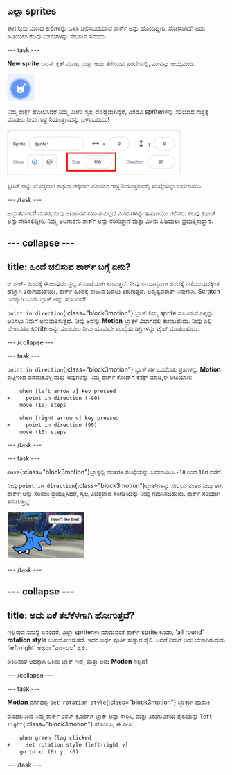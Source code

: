 ## ಎಲ್ಲಾ sprites

ಈಗ ನೀವು ಬಾಣದ ಕೀಲಿಗಳನ್ನು ಬಳಸಿ ಚಲಿಸಬಹುದಾದ ಶಾರ್ಕ್ ಅನ್ನು ಹೊಂದಿದ್ದೀರಿ. ಸೊಗಸಾಗಿದೆ! ಅದು ಹಿಡಿಯಲು ಕೆಲವು ಮೀನುಗಳನ್ನು ಸೇರಿಸುವ ಸಮಯ.

--- task ---

**New sprite** ಬಟನ್ ಕ್ಲಿಕ್ ಮಾಡಿ, ಮತ್ತು ಅದು ತೆರೆಯುವ ಪರದೆಯಲ್ಲಿ, ಮೀನನ್ನು ಆಯ್ಕೆಮಾಡಿ.

![The New sprite button](images/spritesNewFromLibrary.png)

ನಿಮ್ಮ ಶಾರ್ಕ್ಗೆ ಹೋಲಿಸಿದರೆ ನಿಮ್ಮ ಮೀನು ಸ್ವಲ್ಪ ದೊಡ್ಡದಾಗಿದ್ದರೆ, ಎರಡೂ sprite‌ಗಳನ್ನು ಸರಿಯಾದ ಗಾತ್ರಕ್ಕೆ ಮಾಡಲು ನೀವು ಗಾತ್ರ ನಿಯಂತ್ರಣವನ್ನು ಬಳಸಬಹುದು!

![Sprite ಗಾತ್ರ ನಿಯಂತ್ರಣ](images/sprites2.png)

ಸ್ಪಿರಿಟ್ ಅನ್ನು ದೊಡ್ಡದಾಗಿ ಅಥವಾ ಚಿಕ್ಕದಾಗಿ ಮಾಡಲು ಗಾತ್ರ ನಿಯಂತ್ರಣದಲ್ಲಿ ಸಂಖ್ಯೆಯನ್ನು ಬದಲಾಯಿಸಿ.

--- /task ---

ಅದ್ಭುತವಾಗಿದೆ! ನಂತರ, ನೀವು ಆಟಗಾರನ ಸಹಾಯವಿಲ್ಲದೆ ಮೀನುಗಳನ್ನು ತಾನಾಗಿಯೇ ಚಲಿಸಲು ಕೆಲವು ಕೋಡ್ ಅನ್ನು ಸೇರಿಸಲಿದ್ದೀರಿ. ನಿಮ್ಮ ಆಟಗಾರನು ಶಾರ್ಕ್ ಅನ್ನು ಸರಿಸುತ್ತಾನೆ ಮತ್ತು ಮೀನು ಹಿಡಿಯಲು ಪ್ರಯತ್ನಿಸುತ್ತಾನೆ.

--- collapse ---
---
title: ಹಿಂದೆ ಚಲಿಸುವ ಶಾರ್ಕ್ ಬಗ್ಗೆ ಏನು?
---

ಆ ಶಾರ್ಕ್ ಹಿಂದಕ್ಕೆ ಈಜುವುದು ಸ್ವಲ್ಪ ತಮಾಷೆಯಾಗಿ ಕಾಣುತ್ತದೆ. ನೀವು ಸಾಮಾನ್ಯವಾಗಿ ಹಿಂದಕ್ಕೆ ನಡೆಯುವುದಕ್ಕಿಂತ ಹೆಚ್ಚಾಗಿ ತಿರುಗುವಂತೆಯೇ, ಶಾರ್ಕ್ ಹಿಂದಕ್ಕೆ ಈಜುವ ಬದಲು ತಿರುಗುತ್ತದೆ. ಅದೃಷ್ಟವಶಾತ್ ನಿಮಗಾಗಿ, Scratch ಇದಕ್ಕಾಗಿ ಒಂದು ಬ್ಲಾಕ್ ಅನ್ನು ಹೊಂದಿದೆ!

`point in direction`{:class="block3motion"} ಬ್ಲಾಕ್ ನಿಮ್ಮ sprite ಸೂಚಿಸುವ ದಿಕ್ಕನ್ನು ಆರಿಸಲು ನಿಮಗೆ ಅನುಮತಿಸುತ್ತದೆ. ನೀವು ಅದನ್ನು **Motion** ಬ್ಲಾಕ್ಗಳ ವಿಭಾಗದಲ್ಲಿ ಕಾಣಬಹುದು. ನೀವು ಎಲ್ಲಿ ಬೇಕಾದರೂ sprite ಅನ್ನು ಸೂಚಿಸಲು ನೀವು ಯಾವುದೇ ಸಂಖ್ಯೆಯ ಡಿಗ್ರಿಗಳನ್ನು ಟೈಪ್ ಮಾಡಬಹುದು.

--- /collapse ---

--- task ---

`point in direction`{:class="block3motion"} ಬ್ಲಾಕ್ ಗಳ ಒಂದೆರಡು ಪ್ರತಿಗಳನ್ನು **Motion** ಪಟ್ಟಿಇಂದ ಪಡೆದುಕೊಳ್ಳಿ ಮತ್ತು ಅವುಗಳನ್ನು ನಿಮ್ಮ ಶಾರ್ಕ್ ಕೋಡ್‌ಗೆ ಕನೆಕ್ಟ್ ಮಾಡಿ,ಈ ರೀತಿಯಾಗಿ:

```blocks3
    when [left arrow v] key pressed
+     point in direction (-90)
    move (10) steps
```

```blocks3
    when [right arrow v] key pressed
+     point in direction (90)
    move (10) steps
```

--- /task ---

--- task ---

`move`{:class="block3motion"}ಬ್ಲಾಕ್ನಲ್ಲಿ ಹಂತಗಳ ಸಂಖ್ಯೆಯನ್ನು ಬದಲಾಯಿಸಿ `-10` ರಿಂದ `10`ರ ವರೆಗೆ.

ನೀವು `point in direction`{:class="block3motion"}ಬ್ಲಾಕ್‌ಗಳನ್ನು ಸೇರಿಸಿದ ನಂತರ ನೀವು ಈಗ ಶಾರ್ಕ್ ಅನ್ನು ಸರಿಸಲು ಪ್ರಯತ್ನಿಸಿದರೆ, ಸ್ವಲ್ಪ ವಿಚಿತ್ರವಾದ ಸಂಗತಿಯನ್ನು ನೀವು ಗಮನಿಸಬಹುದು. ಶಾರ್ಕ್ ಸರಿಯಾಗಿ ತಿರುಗುತ್ತಿಲ್ಲ!

![ತಲೆಕೆಳಗಾಗಿ ಶಾರ್ಕ್](images/spritesUpsideDown.png)

--- /task ---

--- collapse ---
---
title: ಅದು ಏಕೆ ತಲೆಕೆಳಗಾಗಿ ಹೋಗುತ್ತದೆ?
---

ಇಲ್ಲಿರುವ ಸಮಸ್ಯೆ ಏನೆಂದರೆ, ಎಲ್ಲಾ sprite‌ಗಳು ಮಾಡುವಂತೆ ಶಾರ್ಕ್ sprite ಕೂಡಾ, 'all round' **rotation style** ಉಪಯೋಗಿಸುತದೆ. ಇದರ ಅರ್ಥ ಪೂರ್ತಿ ಸುತ್ತುವ ಶೈಲಿ. ಆದರೆ ನಿಮಗೆ ಅದು ಬೇಕಾಗಿರುವುದು 'left-right' ಅಥವಾ 'ಎಡ-ಬಲ' ಶೈಲಿ.

ಎಂದಿನಂತೆ ಅದಕ್ಕಾಗಿ ಒಂದು ಬ್ಲಾಕ್ ಇದೆ, ಮತ್ತು ಅದು **Motion** ನಲ್ಲಿದೆ!

--- /collapse ---

--- task ---

**Motion** ವರ್ಗದಲ್ಲಿ `set rotation style`{:class="block3motion"} ಬ್ಲಾಕ್ಗಾಗಿ ಹುಡುಕಿ.

ಮೊದಲಿನಿಂದ ನಿಮ್ಮ ಶಾರ್ಕ್ ರಿಸೆಟ್ ಕೋಡ್‌ಗೆ ಬ್ಲಾಕ್ ಅನ್ನು ಸೇರಿಸಿ, ಮತ್ತು ತಿರುಗುವಿಕೆಯ ಶೈಲಿಯನ್ನು `left-right`{:class="block3motion"} ಹೊಂದಿಸಿ, ಈ ರೀತಿ:

```blocks3
    when green flag clicked
+     set rotation style [left-right v]
    go to x: (0) y: (0)
```

--- /task ---